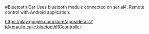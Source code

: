 #Bluetooth Car
Uses bluetooth module connected on serial4.
Remote control with Android application:

https://play.google.com/store/apps/details?id=braulio.calle.bluetoothRCcontroller
